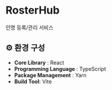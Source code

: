 # RosterHub

인명 등록/관리 서비스

## ⚙️ 환경 구성

- **Core Library** : React
- **Programming Language** : TypeScript
- **Package Management** : Yarn
- **Build Tool**: Vite
